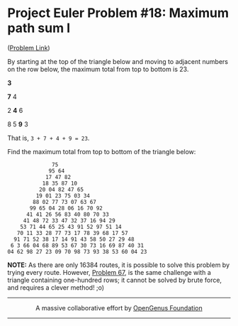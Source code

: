 # Project Euler Problem #18: Maximum path sum I

([Problem Link](https://projecteuler.net/problem=18))

By starting at the top of the triangle below and moving to adjacent numbers on the row below, the maximum total from top to bottom is 23.

<p align="center"> 
  
   <b>3</b>
   
   <b>7</b> 4
  
   2 <b>4</b> 6
  
   8 5 <b>9</b> 3
 
 </p>


That is, `3 + 7 + 4 + 9 = 23`.

Find the maximum total from top to bottom of the triangle below:

<p align="center">
  
                  75
                 95 64
                17 47 82
               18 35 87 10
              20 04 82 47 65
             19 01 23 75 03 34
            88 02 77 73 07 63 67
           99 65 04 28 06 16 70 92
          41 41 26 56 83 40 80 70 33
         41 48 72 33 47 32 37 16 94 29
        53 71 44 65 25 43 91 52 97 51 14
       70 11 33 28 77 73 17 78 39 68 17 57
      91 71 52 38 17 14 91 43 58 50 27 29 48
     6 3 66 04 68 89 53 67 30 73 16 69 87 40 31
    04 62 98 27 23 09 70 98 73 93 38 53 60 04 23

</p>

**NOTE:** As there are only 16384 routes, it is possible to solve this problem by trying every route. However, [Problem 67](https://projecteuler.net/problem=67), is the same challenge with a triangle containing one-hundred rows; it cannot be solved by brute force, and requires a clever method! ;o)

---

<p align="center">
    A massive collaborative effort by <a href="https://github.com/OpenGenus/cosmos">OpenGenus Foundation</a> 
</p>

---